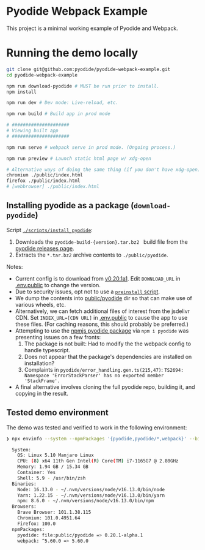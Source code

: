# Pyodide Webpack Example

This project is a minimal working example of Pyodide and Webpack.

# Running the demo locally

```bash
git clone git@github.com:pyodide/pyodide-webpack-example.git
cd pyodide-webpack-example

npm run download-pyodide # MUST be run prior to install.
npm install

npm run dev # Dev mode: Live-reload, etc.

npm run build # Build app in prod mode

# #####################
# Viewing built app
# #####################

npm run serve # webpack serve in prod mode. (Ongoing process.)

npm run preview # Launch static html page w/ xdg-open

# Alternative ways of doing the same thing (if you don't have xdg-open):
chromium ./public/index.html
firefox ./public/index.html
# [webbrowser] ./public/index.html
```

## Installing pyodide as a package (`download-pyodide`)

Script [`./scripts/install_pyodide`](./scripts/install_pyodide):

1. Downloads the `pyodide-build-{version}.tar.bz2 ` build file from the [pyodide releases page](https://github.com/pyodide/pyodide/releases).
2. Extracts the `*.tar.bz2` archive contents to `./public/pyodide`.

Notes:

- Current config is to download from [v0.20.1a1](https://github.com/pyodide/pyodide/releases/tag/0.20.1a1). Edit `DOWNLOAD_URL` in [.env.public](./..env.public) to change the version.
- Due to security issues, opt not to use a [`preinstall` script](https://docs.npmjs.com/cli/v6/using-npm/scripts#best-practices).
- We dump the contents into [public/pyodide](./public/pyodide) dir so that can make use of various wheels, etc.
- Alternatively, we can fetch additional files of interest from the jsdelivr CDN. Set `INDEX_URL=[CDN URL]` in [.env.public](./..env.public) to cause the app to use these files. (For caching reasons, this should probably be preferred.)
- Attempting to use the [npmjs pyodide package](https://www.npmjs.com/package/pyodide) via `npm i pyodide` was presenting issues on a few fronts:
    1. The package is not built: Had to modify the the webpack config to handle typescript.
    2. Does not appear that the package's dependencies are installed on installation?
    3. Complaints in `pyodide/error_handling.gen.ts(215,47)`: `TS2694: Namespace 'ErrorStackParser' has no exported member 'StackFrame'.`
- A final alternative involves cloning the full pyodide repo, building it, and copying in the result.


## Tested demo environment

The demo was tested and verified to work in the following environment:

```bash
❯ npx envinfo --system --npmPackages '{pyodide,pyodide/*,webpack}' --binaries --browsers

  System:
    OS: Linux 5.10 Manjaro Linux
    CPU: (8) x64 11th Gen Intel(R) Core(TM) i7-1165G7 @ 2.80GHz
    Memory: 1.94 GB / 15.34 GB
    Container: Yes
    Shell: 5.9 - /usr/bin/zsh
  Binaries:
    Node: 16.13.0 - ~/.nvm/versions/node/v16.13.0/bin/node
    Yarn: 1.22.15 - ~/.nvm/versions/node/v16.13.0/bin/yarn
    npm: 8.6.0 - ~/.nvm/versions/node/v16.13.0/bin/npm
  Browsers:
    Brave Browser: 101.1.38.115
    Chromium: 101.0.4951.64
    Firefox: 100.0
  npmPackages:
    pyodide: file:public/pyodide => 0.20.1-alpha.1
    webpack: ^5.60.0 => 5.60.0
```